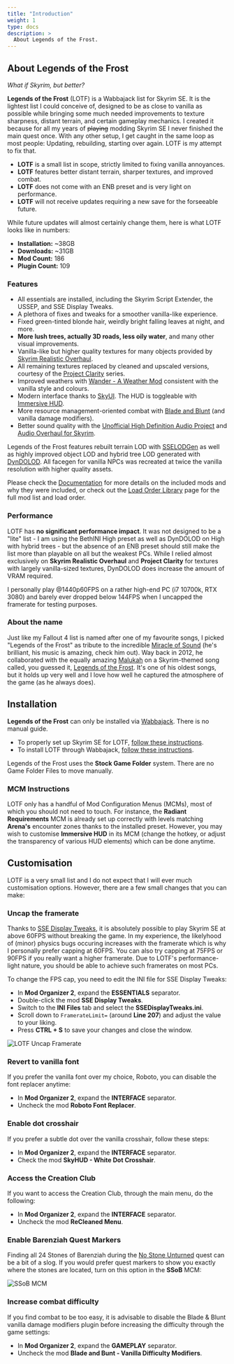 ```yaml
---
title: "Introduction"
weight: 1
type: docs
description: >
  About Legends of the Frost.
---
```


## About Legends of the Frost

*What if Skyrim, but better?*

**Legends of the Frost** (LOTF) is a Wabbajack list for Skyrim SE. It is the lightest list I could conceive of, designed to be as close to vanilla as possible while bringing some much needed improvements to texture sharpness, distant terrain, and certain gameplay mechanics. I created it because for all my years of ~~playing~~ modding Skyrim SE I never finished the main quest once. With any other setup, I get caught in the same loop as most people: Updating, rebuilding, starting over again. LOTF is my attempt to fix that.

- **LOTF** is a small list in scope, strictly limited to fixing vanilla annoyances.
- **LOTF** features better distant terrain, sharper textures, and improved combat.
- **LOTF** does not come with an ENB preset and is very light on performance.
- **LOTF** will not receive updates requiring a new save for the forseeable future.

While future updates will almost certainly change them, here is what LOTF looks like in numbers:

- **Installation:** ~38GB
- **Downloads:** ~31GB
- **Mod Count:** 186
- **Plugin Count:** 109

### Features

- All essentials are installed, including the Skyrim Script Extender, the USSEP, and SSE Display Tweaks.
- A plethora of fixes and tweaks for a smoother vanilla-like experience.
- Fixed green-tinted blonde hair, weirdly bright falling leaves at night, and more.
- **More lush trees, actually 3D roads, less oily water**, and many other visual improvements.
- Vanilla-like but higher quality textures for many objects provided by [Skyrim Realistic Overhaul](https://www.moddb.com/mods/skyrim-realistic-overhaul).
- All remaining textures replaced by cleaned and upscaled versions, courtesy of the [Project Clarity](https://www.nexusmods.com/skyrimspecialedition/users/34739755?tab=user+files) series.
- Improved weathers with [Wander - A Weather Mod](https://www.nexusmods.com/skyrimspecialedition/mods/24439) consistent with the vanilla style and colours.
- Modern interface thanks to [SkyUI](https://www.nexusmods.com/skyrimspecialedition/mods/12604). The HUD is toggleable with [Immersive HUD](https://www.nexusmods.com/skyrimspecialedition/mods/12440).
- More resource management-oriented combat with [Blade and Blunt](https://www.nexusmods.com/skyrimspecialedition/mods/34549) (and vanilla damage modifiers).
- Better sound quality with the [Unofficial High Definition Audio Project](https://www.nexusmods.com/skyrimspecialedition/mods/18115) and [Audio Overhaul for Skyrim](https://www.nexusmods.com/skyrimspecialedition/mods/12466).

Legends of the Frost features rebuilt terrain LOD with [SSELODGen](https://stepmodifications.org/forum/topic/13451-xlodgen-terrain-lod-beta-84-for-fnv-fo3-fo4-fo4vr-tes5-sse-tes5vr-enderal-enderalse/?ct=1629204990) as well as highly improved object LOD and hybrid tree LOD generated with [DynDOLOD](https://www.nexusmods.com/skyrimspecialedition/mods/32382). All facegen for vanilla NPCs was recreated at twice the vanilla resolution with higher quality assets.

Please check the [Documentation](/lotf/documentation/) for more details on the included mods and why they were included, or check out the [Load Order Library](https://loadorderlibrary.com/lists/legends-of-the-frost) page for the full mod list and load order.

### Performance

LOTF has **no significant performance impact**. It was not designed to be a "lite" list -  I am using the BethINI High preset as well as DynDOLOD on High with hybrid trees - but the absence of an ENB preset should still make the list more than playable on all but the weakest PCs. While I relied almost exclusively on **Skyrim Realistic Overhaul** and **Project Clarity** for textures with largely vanilla-sized textures, DynDOLOD does increase the amount of VRAM required.

I personally play @1440p60FPS on a rather high-end PC (i7 10700k, RTX 3080) and barely ever dropped below 144FPS when I uncapped the framerate for testing purposes.

### About the name

Just like my Fallout 4 list is named after one of my favourite songs, I picked "Legends of the Frost" as tribute to the incredible [Miracle of Sound](https://www.youtube.com/channel/UCSfoxYTlCPFfglckBLrjpsA) (he's brilliant, his music is amazing, check him out). Way back in 2012, he collaborated with the equally amazing [Malukah](https://www.youtube.com/user/malufenix) on a Skyrim-themed song called, you guessed it, [Legends of the Frost](https://www.youtube.com/watch?v=0FLQ4rACE-0). It's one of his oldest songs, but it holds up very well and I love how well he captured the atmosphere of the game (as he always does).

## Installation

**Legends of the Frost** can only be installed via [Wabbajack](https://www.wabbajack.org/#/). There is no manual guide.

- To properly set up Skyrim SE for LOTF, [follow these instructions](/wj/wj-sse/game-setup/).
- To install LOTF through Wabbajack, [follow these instructions](/wj/wj-sse/list-installation/).

Legends of the Frost uses the **Stock Game Folder** system. There are no Game Folder Files to move manually.

### MCM Instructions

LOTF only has a handful of Mod Configuration Menus (MCMs), most of which you should not need to touch. For instance, the **Radiant Requirements** MCM is already set up correctly with levels matching **Arena's** encounter zones thanks to the installed preset. However, you may wish to customise **Immersive HUD** in its MCM (change the hotkey, or adjust the transparency of various HUD elements) which can be done anytime.

## Customisation

LOTF is a very small list and I do not expect that I will ever much customisation options. However, there are a few small changes that you can make:

### Uncap the framerate

Thanks to [SSE Display Tweaks](https://www.nexusmods.com/skyrimspecialedition/mods/34705), it is absolutely possible to play Skyrim SE at above 60FPS without breaking the game. In my experience, the likelyhood of (minor) physics bugs occuring increases with the framerate which is why I personally prefer capping at 60FPS. You can also try capping at 75FPS or 90FPS if you really want a higher framerate. Due to LOTF's performance-light nature, you should be able to achieve such framerates on most PCs.

To change the FPS cap, you need to edit the INI file for SSE Display Tweaks:

- In **Mod Organizer 2**, expand the **ESSENTIALS** separator.
- Double-click the mod **SSE Display Tweaks**.
- Switch to the **INI Files** tab and select the **SSEDisplayTweaks.ini**.
- Scroll down to `FramerateLimit=` (around **Line 207**) and adjust the value to your liking.
- Press **CTRL + S** to save your changes and close the window.

![LOTF Uncap Framerate](/Pictures/lotf/lotf-uncap-framerate.png)

### Revert to vanilla font

If you prefer the vanilla font over my choice, Roboto, you can disable the font replacer anytime:

- In **Mod Organizer 2**, expand the **INTERFACE** separator.
- Uncheck the mod **Roboto Font Replacer**.

### Enable dot crosshair

If you prefer a subtle dot over the vanilla crosshair, follow these steps:

- In **Mod Organizer 2**, expand the **INTERFACE** separator.
- Check the mod **SkyHUD - White Dot Crosshair**.

### Access the Creation Club

If you want to access the Creation Club, through the main menu, do the following:

- In **Mod Organizer 2**, expand the **INTERFACE** separator.
- Uncheck the mod **ReCleaned Menu**.

### Enable Barenziah Quest Markers

Finding all 24 Stones of Barenziah during the [No Stone Unturned](https://en.uesp.net/wiki/Skyrim:No_Stone_Unturned) quest can be a bit of a slog. If you would prefer quest markers to show you exactly where the stones are located, turn on this option in the **SSoB** MCM:

![SSoB MCM](/Pictures/lotf/lotf-ssob-mcm.jpg)

### Increase combat difficulty

If you find combat to be too easy, it is advisable to disable the Blade & Blunt vanilla damage modifiers plugin before increasing the difficulty through the game settings:

- In **Mod Organizer 2**, expand the **GAMEPLAY** separator.
- Uncheck the mod **Blade and Bunt - Vanilla Difficulty Modifiers**.